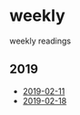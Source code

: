 # weekly
weekly readings

## 2019
* [2019-02-11]("./2019/2019-02-11.md")
* [2019-02-18]("./2019/2019-02-18.md")